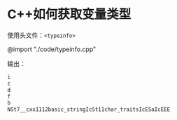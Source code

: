# C++如何获取变量类型

使用头文件：`<typeinfo>`

@import "./code/typeinfo.cpp"

输出：
```bash
i
c
d
f
b
NSt7__cxx1112basic_stringIcSt11char_traitsIcESaIcEEE
```
